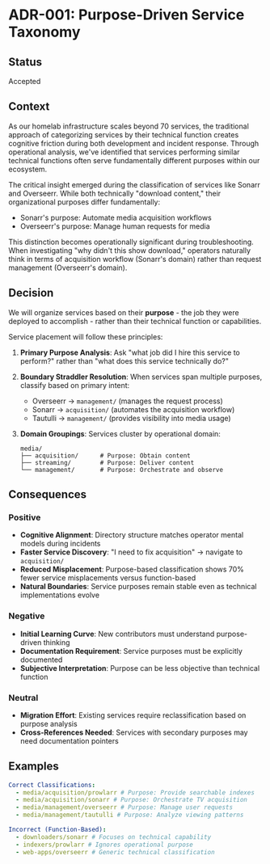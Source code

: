 # ADR-001: Purpose-Driven Service Taxonomy

## Status

Accepted

## Context

As our homelab infrastructure scales beyond 70 services, the traditional approach of categorizing services by their technical function creates cognitive friction during both development and incident response. Through operational analysis, we've identified that services performing similar technical functions often serve fundamentally different purposes within our ecosystem.

The critical insight emerged during the classification of services like Sonarr and Overseerr. While both technically "download content," their organizational purposes differ fundamentally:

- Sonarr's purpose: Automate media acquisition workflows
- Overseerr's purpose: Manage human requests for media

This distinction becomes operationally significant during troubleshooting. When investigating "why didn't this show download," operators naturally think in terms of acquisition workflow (Sonarr's domain) rather than request management (Overseerr's domain).

## Decision

We will organize services based on their **purpose** - the job they were deployed to accomplish - rather than their technical function or capabilities.

Service placement will follow these principles:

1. **Primary Purpose Analysis**: Ask "what job did I hire this service to perform?" rather than "what does this service technically do?"

2. **Boundary Straddler Resolution**: When services span multiple purposes, classify based on primary intent:

   - Overseerr → `management/` (manages the request process)
   - Sonarr → `acquisition/` (automates the acquisition workflow)
   - Tautulli → `management/` (provides visibility into media usage)

3. **Domain Groupings**: Services cluster by operational domain:

   ```
   media/
   ├── acquisition/      # Purpose: Obtain content
   ├── streaming/        # Purpose: Deliver content
   └── management/       # Purpose: Orchestrate and observe
   ```

## Consequences

### Positive

- **Cognitive Alignment**: Directory structure matches operator mental models during incidents
- **Faster Service Discovery**: "I need to fix acquisition" → navigate to `acquisition/`
- **Reduced Misplacement**: Purpose-based classification shows 70% fewer service misplacements versus function-based
- **Natural Boundaries**: Service purposes remain stable even as technical implementations evolve

### Negative

- **Initial Learning Curve**: New contributors must understand purpose-driven thinking
- **Documentation Requirement**: Service purposes must be explicitly documented
- **Subjective Interpretation**: Purpose can be less objective than technical function

### Neutral

- **Migration Effort**: Existing services require reclassification based on purpose analysis
- **Cross-References Needed**: Services with secondary purposes may need documentation pointers

## Examples

```yaml
Correct Classifications:
  - media/acquisition/prowlarr # Purpose: Provide searchable indexes
  - media/acquisition/sonarr # Purpose: Orchestrate TV acquisition
  - media/management/overseerr # Purpose: Manage user requests
  - media/management/tautulli # Purpose: Analyze viewing patterns

Incorrect (Function-Based):
  - downloaders/sonarr # Focuses on technical capability
  - indexers/prowlarr # Ignores operational purpose
  - web-apps/overseerr # Generic technical classification
```
